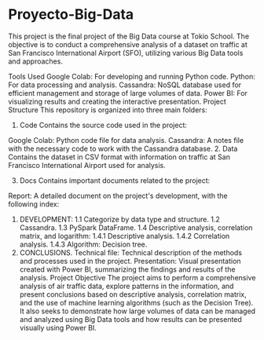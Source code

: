 # Proyecto-Big-Data
This project is the final project of the Big Data course at Tokio School. The objective is to conduct a comprehensive analysis of a dataset on traffic at San Francisco International Airport (SFO), utilizing various Big Data tools and approaches.


Tools Used
Google Colab: For developing and running Python code.
Python: For data processing and analysis.
Cassandra: NoSQL database used for efficient management and storage of large volumes of data.
Power BI: For visualizing results and creating the interactive presentation.
Project Structure
This repository is organized into three main folders:

1. Code
Contains the source code used in the project:

Google Colab: Python code file for data analysis.
Cassandra: A notes file with the necessary code to work with the Cassandra database.
2. Data
Contains the dataset in CSV format with information on traffic at San Francisco International Airport used for analysis.

3. Docs
Contains important documents related to the project:

Report: A detailed document on the project's development, with the following index:
1. DEVELOPMENT:
1.1 Categorize by data type and structure.
1.2 Cassandra.
1.3 PySpark DataFrame.
1.4 Descriptive analysis, correlation matrix, and logarithm:
1.4.1 Descriptive analysis.
1.4.2 Correlation analysis.
1.4.3 Algorithm: Decision tree.
2. CONCLUSIONS.
Technical file: Technical description of the methods and processes used in the project.
Presentation: Visual presentation created with Power BI, summarizing the findings and results of the analysis.
Project Objective
The project aims to perform a comprehensive analysis of air traffic data, explore patterns in the information, and present conclusions based on descriptive analysis, correlation matrix, and the use of machine learning algorithms (such as the Decision Tree). It also seeks to demonstrate how large volumes of data can be managed and analyzed using Big Data tools and how results can be presented visually using Power BI.
